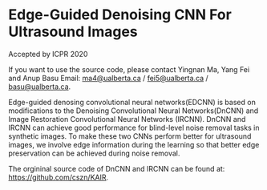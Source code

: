 # Edge-Guided Denoising CNN For Ultrasound Images
Accepted by ICPR 2020

If you want to use the source code, please contact Yingnan Ma, Yang Fei and Anup Basu
Email: ma4@ualberta.ca / fei5@ualberta.ca / basu@ualberta.ca.

Edge-guided denosing convolutional neural networks(EDCNN) is  based  on modifications to the Denoising Convolutional Neural Networks(DnCNN) and Image Restoration  Convolutional Neural Networks (IRCNN). DnCNN and IRCNN can achieve good performance for blind-level noise removal tasks in synthetic images. To make these two CNNs perform better for ultrasound images, we involve edge information during the learning so that better edge preservation can be achieved during noise removal.

The orgininal source code of DnCNN and IRCNN can be found at: https://github.com/cszn/KAIR.
